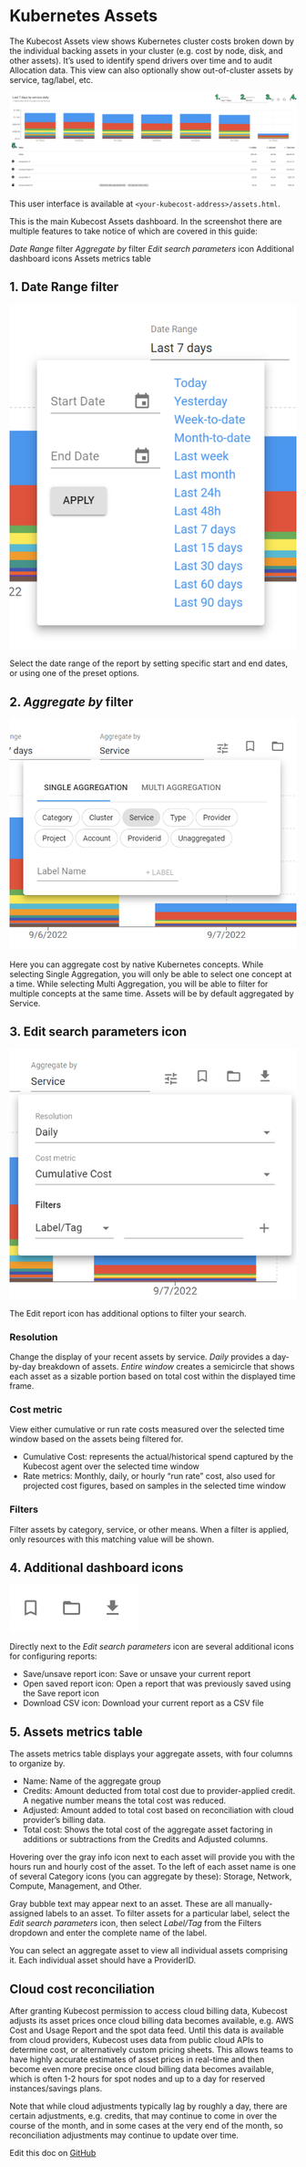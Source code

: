 Kubernetes Assets
======

The Kubecost Assets view shows Kubernetes cluster costs broken down by the individual backing assets in your cluster (e.g. cost by node, disk, and other assets). 
It’s used to identify spend drivers over time and to audit Allocation data. This view can also optionally show out-of-cluster assets by service, tag/label, etc.

![Kubecost Assets view](https://raw.githubusercontent.com/kubecost/docs/main/images/assets.PNG.png)

This user interface is available at `<your-kubecost-address>/assets.html`.

This is the main Kubecost Assets dashboard. In the screenshot there are multiple features to take notice of which are covered in this guide:

*Date Range* filter
*Aggregate by* filter
*Edit search parameters* icon
Additional dashboard icons
Assets metrics table

## 1. Date Range filter
![Date Range](https://raw.githubusercontent.com/kubecost/docs/main/images/assetsdate.PNG)

Select the date range of the report by setting specific start and end dates, or using one of the preset options.

## 2. *Aggregate by* filter
![Aggregate by](https://raw.githubusercontent.com/kubecost/docs/main/images/assetsaggregateby.PNG)

Here you can aggregate cost by native Kubernetes concepts. While selecting Single Aggregation, you will only be able to select one concept at a time. While selecting Multi Aggregation, you will be able to filter for multiple concepts at the same time. Assets will be by default aggregated by Service.

## 3. Edit search parameters icon
![Edit search parameters](https://raw.githubusercontent.com/kubecost/docs/main/images/assetsfilter.PNG)

The Edit report icon has additional options to filter your search.

### Resolution
Change the display of your recent assets by service. *Daily* provides a day-by-day breakdown of assets. *Entire window* creates a semicircle that shows each asset as a sizable portion based on total cost within the displayed time frame.

### Cost metric
View either cumulative or run rate costs measured over the selected time window based on the assets being filtered for.

* Cumulative Cost: represents the actual/historical spend captured by the Kubecost agent over the selected time window
* Rate metrics: Monthly, daily, or hourly “run rate” cost, also used for projected cost figures, based on samples in the selected time window

### Filters
Filter assets by category, service, or other means. When a filter is applied, only resources with this matching value will be shown.

## 4. Additional dashboard icons
![Additional dashboard icons](https://raw.githubusercontent.com/kubecost/docs/main/images/assetsicons.PNG)

Directly next to the *Edit search parameters* icon are several additional icons for configuring reports:

* Save/unsave report icon: Save or unsave your current report
* Open saved report icon: Open a report that was previously saved using the Save report icon
* Download CSV icon: Download your current report as a CSV file
## 5. Assets metrics table
The assets metrics table displays your aggregate assets, with four columns to organize by.

* Name: Name of the aggregate group
* Credits: Amount deducted from total cost due to provider-applied credit. A negative number means the total cost was reduced.
* Adjusted: Amount added to total cost based on reconciliation with cloud provider’s billing data.
* Total cost: Shows the total cost of the aggregate asset factoring in additions or subtractions from the Credits and Adjusted columns.

Hovering over the gray info icon next to each asset will provide you with the hours run and hourly cost of the asset. To the left of each asset name is one of several Category icons (you can aggregate by these): Storage, Network, Compute, Management, and Other.

Gray bubble text may appear next to an asset. These are all manually-assigned labels to an asset. To filter assets for a particular label, select the *Edit search parameters* icon, then select *Label/Tag* from the Filters dropdown and enter the complete name of the label.

You can select an aggregate asset to view all individual assets comprising it. Each individual asset should have a ProviderID.

## Cloud cost reconciliation

After granting Kubecost permission to access cloud billing data, Kubecost adjusts its asset prices once cloud billing data becomes available, e.g. AWS Cost and Usage Report and the spot data feed. Until this data is available from cloud providers, Kubecost uses data from public cloud APIs to determine cost, or alternatively custom pricing sheets. This allows teams to have highly accurate estimates of asset prices in real-time and then become even more precise once cloud billing data becomes available, which is often 1-2 hours for spot nodes and up to a day for reserved instances/savings plans. 

Note that while cloud adjustments typically lag by roughly a day, there are certain adjustments, e.g. credits, that may continue to come in over the course of the month, and in some cases at the very end of the month, so reconciliation adjustments may continue to update over time.


Edit this doc on [GitHub](https://github.com/kubecost/docs/blob/main/assets.md)

<!--- {"article":"4407595924247","section":"4402829033367","permissiongroup":"1500001277122"} --->
